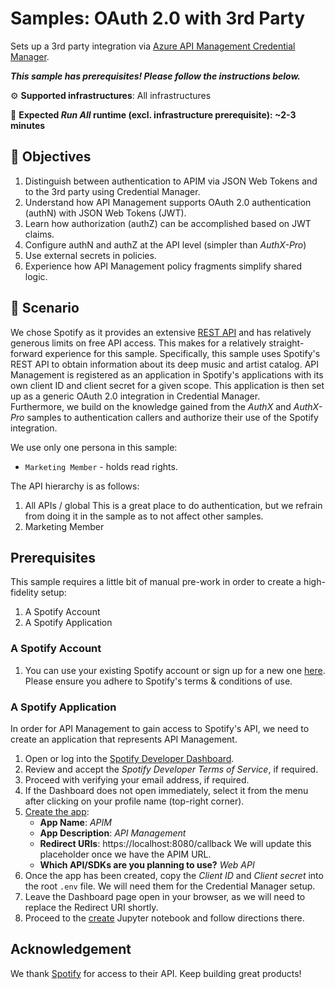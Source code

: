 # Samples: OAuth 2.0 with 3rd Party

Sets up a 3rd party integration via [Azure API Management Credential Manager](https://learn.microsoft.com/azure/api-management/credentials-overview).  

***This sample has prerequisites! Please follow the instructions below.***

⚙️ **Supported infrastructures**: All infrastructures

👟 **Expected *Run All* runtime (excl. infrastructure prerequisite): ~2-3 minutes**

## 🎯 Objectives

1. Distinguish between authentication to APIM via JSON Web Tokens and to the 3rd party using Credential Manager.
1. Understand how API Management supports OAuth 2.0 authentication (authN) with JSON Web Tokens (JWT).
1. Learn how authorization (authZ) can be accomplished based on JWT claims.
1. Configure authN and authZ at the API level (simpler than _AuthX-Pro_)
1. Use external secrets in policies.
1. Experience how API Management policy fragments simplify shared logic.

## 📝 Scenario

We chose Spotify as it provides an extensive [REST API](https://developer.spotify.com/documentation/web-api) and has relatively generous limits on free API access. This makes for a relatively straight-forward experience for this sample. 
Specifically, this sample uses Spotify's REST API to obtain information about its deep music and artist catalog. API Management is registered as an application in Spotify's applications with its own client ID and client secret for a given scope. This application is then set up as a generic OAuth 2.0 integration in Credential Manager.  
Furthermore, we build on the knowledge gained from the _AuthX_ and _AuthX-Pro_ samples to authentication callers and authorize their use of the Spotify integration. 

We use only one persona in this sample:

- `Marketing Member` - holds read rights.

The API hierarchy is as follows:

1. All APIs / global
    This is a great place to do authentication, but we refrain from doing it in the sample as to not affect other samples. 
1. Marketing Member

## Prerequisites

This sample requires a little bit of manual pre-work in order to create a high-fidelity setup:

1. A Spotify Account
1. A Spotify Application

### A Spotify Account

1. You can use your existing Spotify account or sign up for a new one [here](https://www.spotify.com/us/signup). Please ensure you adhere to Spotify's terms & conditions of use.

### A Spotify Application

In order for API Management to gain access to Spotify's API, we need to create an application that represents API Management. 

1. Open or log into the [Spotify Developer Dashboard](https://developer.spotify.com/dashboard).
1. Review and accept the _Spotify Developer Terms of Service_, if required.
1. Proceed with verifying your email address, if required.
1. If the Dashboard does not open immediately, select it from the menu after clicking on your profile name (top-right corner).
1. [Create the app](https://developer.spotify.com/dashboard/create):
    - **App Name**: _APIM_
    - **App Description**: _API Management_
    - **Redirect URIs**: https://localhost:8080/callback
        We will update this placeholder once we have the APIM URL.
    - **Which API/SDKs are you planning to use?** _Web API_
1. Once the app has been created, copy the _Client ID_ and _Client secret_ into the root `.env` file. We will need them for the Credential Manager setup.
1. Leave the Dashboard page open in your browser, as we will need to replace the Redirect URI shortly.
1. Proceed to the [create](./create.ipynb) Jupyter notebook and follow directions there.

## Acknowledgement

We thank [Spotify](https://www.spotify.com) for access to their API. Keep building great products!

